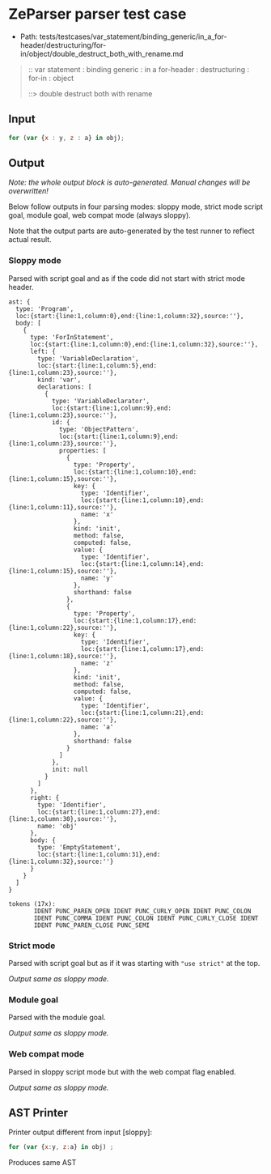 # ZeParser parser test case

- Path: tests/testcases/var_statement/binding_generic/in_a_for-header/destructuring/for-in/object/double_destruct_both_with_rename.md

> :: var statement : binding generic : in a for-header : destructuring : for-in : object
>
> ::> double destruct both with rename

## Input

`````js
for (var {x : y, z : a} in obj);
`````

## Output

_Note: the whole output block is auto-generated. Manual changes will be overwritten!_

Below follow outputs in four parsing modes: sloppy mode, strict mode script goal, module goal, web compat mode (always sloppy).

Note that the output parts are auto-generated by the test runner to reflect actual result.

### Sloppy mode

Parsed with script goal and as if the code did not start with strict mode header.

`````
ast: {
  type: 'Program',
  loc:{start:{line:1,column:0},end:{line:1,column:32},source:''},
  body: [
    {
      type: 'ForInStatement',
      loc:{start:{line:1,column:0},end:{line:1,column:32},source:''},
      left: {
        type: 'VariableDeclaration',
        loc:{start:{line:1,column:5},end:{line:1,column:23},source:''},
        kind: 'var',
        declarations: [
          {
            type: 'VariableDeclarator',
            loc:{start:{line:1,column:9},end:{line:1,column:23},source:''},
            id: {
              type: 'ObjectPattern',
              loc:{start:{line:1,column:9},end:{line:1,column:23},source:''},
              properties: [
                {
                  type: 'Property',
                  loc:{start:{line:1,column:10},end:{line:1,column:15},source:''},
                  key: {
                    type: 'Identifier',
                    loc:{start:{line:1,column:10},end:{line:1,column:11},source:''},
                    name: 'x'
                  },
                  kind: 'init',
                  method: false,
                  computed: false,
                  value: {
                    type: 'Identifier',
                    loc:{start:{line:1,column:14},end:{line:1,column:15},source:''},
                    name: 'y'
                  },
                  shorthand: false
                },
                {
                  type: 'Property',
                  loc:{start:{line:1,column:17},end:{line:1,column:22},source:''},
                  key: {
                    type: 'Identifier',
                    loc:{start:{line:1,column:17},end:{line:1,column:18},source:''},
                    name: 'z'
                  },
                  kind: 'init',
                  method: false,
                  computed: false,
                  value: {
                    type: 'Identifier',
                    loc:{start:{line:1,column:21},end:{line:1,column:22},source:''},
                    name: 'a'
                  },
                  shorthand: false
                }
              ]
            },
            init: null
          }
        ]
      },
      right: {
        type: 'Identifier',
        loc:{start:{line:1,column:27},end:{line:1,column:30},source:''},
        name: 'obj'
      },
      body: {
        type: 'EmptyStatement',
        loc:{start:{line:1,column:31},end:{line:1,column:32},source:''}
      }
    }
  ]
}

tokens (17x):
       IDENT PUNC_PAREN_OPEN IDENT PUNC_CURLY_OPEN IDENT PUNC_COLON
       IDENT PUNC_COMMA IDENT PUNC_COLON IDENT PUNC_CURLY_CLOSE IDENT
       IDENT PUNC_PAREN_CLOSE PUNC_SEMI
`````

### Strict mode

Parsed with script goal but as if it was starting with `"use strict"` at the top.

_Output same as sloppy mode._

### Module goal

Parsed with the module goal.

_Output same as sloppy mode._

### Web compat mode

Parsed in sloppy script mode but with the web compat flag enabled.

_Output same as sloppy mode._

## AST Printer

Printer output different from input [sloppy]:

````js
for (var {x:y, z:a} in obj) ;
````

Produces same AST
